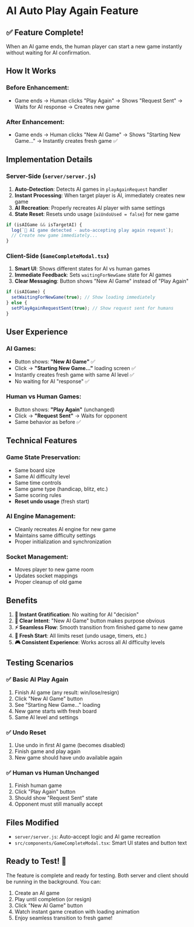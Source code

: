 # AI Auto Play Again Feature

## ✅ Feature Complete!

When an AI game ends, the human player can start a new game instantly without waiting for AI confirmation.

## How It Works

### **Before Enhancement:**
- Game ends → Human clicks "Play Again" → Shows "Request Sent" → Waits for AI response → Creates new game

### **After Enhancement:**
- Game ends → Human clicks "New AI Game" → Shows "Starting New Game..." → Instantly creates fresh game ✅

## Implementation Details

### **Server-Side (`server/server.js`)**
1. **Auto-Detection**: Detects AI games in `playAgainRequest` handler
2. **Instant Processing**: When target player is AI, immediately creates new game
3. **AI Recreation**: Properly recreates AI player with same settings
4. **State Reset**: Resets undo usage (`aiUndoUsed = false`) for new game

```javascript
if (isAIGame && isTargetAI) {
  log(`🤖 AI game detected - auto-accepting play again request`);
  // Create new game immediately...
}
```

### **Client-Side (`GameCompleteModal.tsx`)**
1. **Smart UI**: Shows different states for AI vs human games
2. **Immediate Feedback**: Sets `waitingForNewGame` state for AI games
3. **Clear Messaging**: Button shows "New AI Game" instead of "Play Again"

```javascript
if (isAIGame) {
  setWaitingForNewGame(true); // Show loading immediately
} else {
  setPlayAgainRequestSent(true); // Show request sent for humans
}
```

## User Experience

### **AI Games:**
- Button shows: **"New AI Game"** ✅
- Click → **"Starting New Game..."** loading screen ✅
- Instantly creates fresh game with same AI level ✅
- No waiting for AI "response" ✅

### **Human vs Human Games:**
- Button shows: **"Play Again"** (unchanged)
- Click → **"Request Sent"** → Waits for opponent
- Same behavior as before ✅

## Technical Features

### **Game State Preservation:**
- Same board size
- Same AI difficulty level  
- Same time controls
- Same game type (handicap, blitz, etc.)
- Same scoring rules
- **Reset undo usage** (fresh start)

### **AI Engine Management:**
- Cleanly recreates AI engine for new game
- Maintains same difficulty settings
- Proper initialization and synchronization

### **Socket Management:**
- Moves player to new game room
- Updates socket mappings
- Proper cleanup of old game

## Benefits

1. **🚀 Instant Gratification**: No waiting for AI "decision"
2. **🎯 Clear Intent**: "New AI Game" button makes purpose obvious  
3. **⚡ Seamless Flow**: Smooth transition from finished game to new game
4. **🔄 Fresh Start**: All limits reset (undo usage, timers, etc.)
5. **🎮 Consistent Experience**: Works across all AI difficulty levels

## Testing Scenarios

### ✅ **Basic AI Play Again**
1. Finish AI game (any result: win/lose/resign)
2. Click "New AI Game" button
3. See "Starting New Game..." loading
4. New game starts with fresh board
5. Same AI level and settings

### ✅ **Undo Reset**
1. Use undo in first AI game (becomes disabled)
2. Finish game and play again
3. New game should have undo available again

### ✅ **Human vs Human Unchanged**
1. Finish human game
2. Click "Play Again" button  
3. Should show "Request Sent" state
4. Opponent must still manually accept

## Files Modified

- `server/server.js`: Auto-accept logic and AI game recreation
- `src/components/GameCompleteModal.tsx`: Smart UI states and button text

## Ready to Test! 🎯

The feature is complete and ready for testing. Both server and client should be running in the background. You can:

1. Create an AI game
2. Play until completion (or resign)
3. Click "New AI Game" button
4. Watch instant game creation with loading animation
5. Enjoy seamless transition to fresh game! 